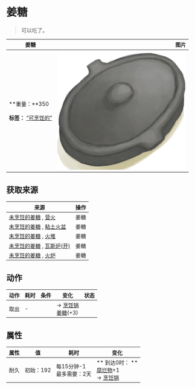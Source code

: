# 姜糖  
> 可以吃了。  
  
  姜糖  |   图片   
 ----  |  ----:   
 **重量：**350<br><br>**标签：**	[“可烹饪的”](tag_Cookable.md)  |  ![](Sprite/CookingPotClosed.png)   
  
## 获取来源  
来源  |  操作  
----  |  ----  
[未烹饪的姜糖](CandiedGingerUncooked.md) , [营火](Campfire.md)  |  姜糖  
[未烹饪的姜糖](CandiedGingerUncooked.md) , [粘土火盆](ClayFirePit.md)  |  姜糖  
[未烹饪的姜糖](CandiedGingerUncooked.md) , [火堆](Fire.md)  |  姜糖  
[未烹饪的姜糖](CandiedGingerUncooked.md) , [瓦斯炉(开)](GasCookerOn.md)  |  姜糖  
[未烹饪的姜糖](CandiedGingerUncooked.md) , [火炉](Stove.md)  |  姜糖  
## 动作  
动作  |  耗时  |  条件  |  变化  |  状态  
----  |  ----  |  ----  |  ----  |  ----  
取出<br>  |  -  |    |  → [烹饪锅](CookingPot.md)<br>[姜糖](CandiedGinger.md)(+3)<br>  |    
## 属性   
属性  |  值  |  耗时  |  变化  
----  |  ----  |  ----  |  ----  
耐久  |  初始：192  |  每15分钟-1<br>最多需要：2天  |  ** 到达0时： **<br>[腐烂物](RottenRemains.md)+1 <br>→ [烹饪锅](CookingPot.md)  

